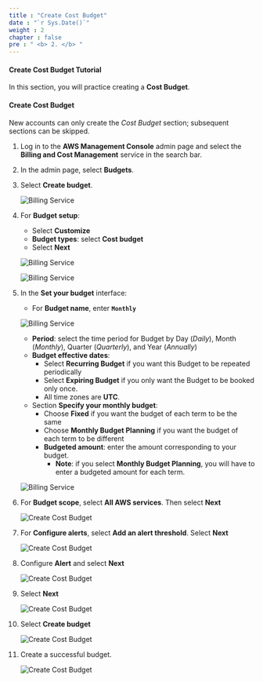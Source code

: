 ```yaml
---
title : "Create Cost Budget"
date : "`r Sys.Date()`"
weight : 2
chapter : false
pre : " <b> 2. </b> "
---
```


#### Create Cost Budget Tutorial

In this section, you will practice creating a **Cost Budget**.

#### Create Cost Budget

New accounts can only create the *Cost Budget* section; subsequent sections can be skipped.

1. Log in to the **AWS Management Console** admin page and select the **Billing and Cost Management** service in the search bar.

2. In the admin page, select **Budgets**.

3. Select **Create budget**.

   ![Billing Service](/images/2/0001.png?featherlight=false&width=90pc)

4. For **Budget setup**:

   - Select **Customize**
   - **Budget types**: select **Cost budget**
   - Select **Next**

   ![Billing Service](/images/2/0002.png?featherlight=false&width=90pc)

   ![Billing Service](/images/2/00021.png?featherlight=false&width=90pc)

5. In the **Set your budget** interface:

   - For **Budget name**, enter **`Monthly`**

   ![Billing Service](/images/2/0003.png?featherlight=false&width=90pc)

   - **Period**: select the time period for Budget by Day (*Daily*), Month (*Monthly*), Quarter (*Quarterly*), and Year (*Annually*)
   - **Budget effective dates**:
       - Select **Recurring Budget** if you want this Budget to be repeated periodically
       - Select **Expiring Budget** if you only want the Budget to be booked only once.
       - All time zones are **UTC**.
   - Section **Specify your monthly budget**:
       - Choose **Fixed** if you want the budget of each term to be the same
       - Choose **Monthly Budget Planning** if you want the budget of each term to be different
       - **Budgeted amount**: enter the amount corresponding to your budget.
           - **Note**: if you select **Monthly Budget Planning**, you will have to enter a budgeted amount for each term.

   ![Billing Service](/images/2/0004.png?featherlight=false&width=90pc)

6. For **Budget scope**, select **All AWS services**. Then select **Next**

   ![Create Cost Budget](/images/2/0005.png?featherlight=false&width=90pc)

7. For **Configure alerts**, select **Add an alert threshold**. Select **Next**

   ![Create Cost Budget](/images/2/0006.png?featherlight=false&width=90pc)

8. Configure **Alert** and select **Next**

   ![Create Cost Budget](/images/2/0007.png?featherlight=false&width=90pc)

9. Select **Next**

   ![Create Cost Budget](/images/2/0008.png?featherlight=false&width=90pc)

10. Select **Create budget**

    ![Create Cost Budget](/images/2/0009.png?featherlight=false&width=90pc)

11. Create a successful budget.

    ![Create Cost Budget](/images/2/00010.png?featherlight=false&width=90pc)
